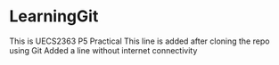 # LearningGit
This is UECS2363 P5 Practical
This line is added after cloning the repo using Git
Added a line without internet connectivity